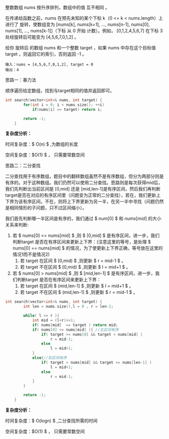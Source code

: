 整数数组 nums 按升序排列，数组中的值 互不相同 。

在传递给函数之前，nums 在预先未知的某个下标 k（0 <= k < nums.length）上进行了 旋转，使数组变为 [nums[k], nums[k+1], ..., nums[n-1], nums[0], nums[1], ..., nums[k-1]]（下标 从 0 开始 计数）。例如， [0,1,2,4,5,6,7] 在下标 3 处经旋转后可能变为 [4,5,6,7,0,1,2] 。

给你 旋转后 的数组 nums 和一个整数 target ，如果 nums 中存在这个目标值 target ，则返回它的索引，否则返回 -1 。



```
输入：nums = [4,5,6,7,0,1,2], target = 0
输出：4
```



思路一：暴力法

顺序遍历给定数组，找到与target相同的值并返回即可。

```c++
int search(vector<int>& nums, int target) {
        for(int i = 0; i < nums.size(); ++i)
            if(nums[i] == target) return i;

        return -1;
    }
```

<b>复杂度分析：</b>

时间复杂度：$ O(n) $ ,为数组的长度

空间复杂度：$O(1) $ ， 只需要常数空间



思路二：二分查找

二分查找用于有序数组，题目中的翻转数组虽然不是有序数组，但分为两部分则是有序的。对于这种数组。我们仍然可以使用二分查找。思路则是每次获得mid后，我们先判断出当前区间是 [0,mid] 还是 [mid,len-1]是有序区间，然后我们再判断target是否在对应的有序区间里（问题变为正常的二分查找），若在，我们更新上下界为该有序区间。不在，则将上下界更新为另一半，在另一半中寻找（问题仍然是相同情形的子问题，只不过区间缩小）。

我们首先判断哪一半区间是有序的，我们通过 $ num[0] $ 和 $nums[mid]$  的大小关系来判断:

1. 若 $ nums[0] <= nums[mid] $ ,则 $ [0,mid] $ 是有序区间，进一步，我们判断target 是否在有序区间来更新上下界：(注意这里的等号，是处理 $ nums[0] == nums[mid] $ 的情况，为了使更新上下界正确，等号放在这里的情况1而不是情况2)
   1. 若 target 在区间 $ [0,mid) $ ,则更新 $ r = mid-1 $ 。
   2. 若 target 不在区间 $ [0,mid) $ ,则更新 $ l = mid+1 $ 。
2. 若 $ nums[0] > nums[mid] $ ,则 $ [mid,len-1] $ 是有序区间，进一步，我们判断target 是否在有序区间来更新上下界：
   1. 若 target 在区间 $ (mid,len-1] $ ,则更新 $ l = mid+1 $ 。
   2. 若 target 不在区间 $ (mid,len-1] $ ,则更新 $ r = mid-1 $ 。

```c++
int search(vector<int>& nums, int target) {
        int len = nums.size(),l = 0 , r = len-1;

        while( l <= r ){
            int mid = (l+r)>>1;
            if( nums[mid]  == target ) return mid;
            if( nums[0] <= nums[mid] ){ //左区间有序
                if( target >= nums[0] && target < nums[mid] )
                    r = mid-1;
                else
                    l = mid+1;
            }
            else{//右区间有序
                if( target > nums[mid] && target <= nums[len-1] )
                    l = mid+1;
                else
                    r = mid-1;
            }
        }

        return -1;
    }
```

<b>复杂度分析：</b>

时间复杂度：$ O(logn) $ ,二分查找所需的时间

空间复杂度：$O(1) $ ， 只需要常数空间

